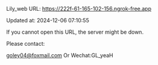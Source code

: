 Lily_web URL: https://222f-61-165-102-156.ngrok-free.app

Updated at: 2024-12-06 07:10:55

If you cannot open this URL, the server might be down.

Please contact: 

goley04@foxmail.com Or Wechat:GL_yeaH